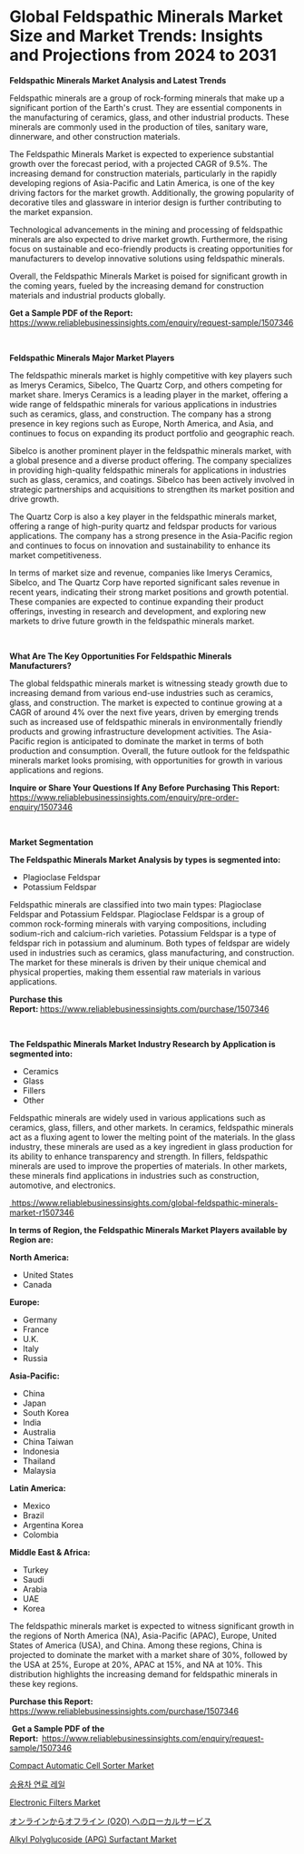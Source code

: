 <p><h1>Global Feldspathic Minerals Market Size and Market Trends: Insights and Projections from 2024 to 2031</h1></p><p><strong>Feldspathic Minerals Market Analysis and Latest Trends</strong></p>
<p><p>Feldspathic minerals are a group of rock-forming minerals that make up a significant portion of the Earth's crust. They are essential components in the manufacturing of ceramics, glass, and other industrial products. These minerals are commonly used in the production of tiles, sanitary ware, dinnerware, and other construction materials.</p><p>The Feldspathic Minerals Market is expected to experience substantial growth over the forecast period, with a projected CAGR of 9.5%. The increasing demand for construction materials, particularly in the rapidly developing regions of Asia-Pacific and Latin America, is one of the key driving factors for the market growth. Additionally, the growing popularity of decorative tiles and glassware in interior design is further contributing to the market expansion.</p><p>Technological advancements in the mining and processing of feldspathic minerals are also expected to drive market growth. Furthermore, the rising focus on sustainable and eco-friendly products is creating opportunities for manufacturers to develop innovative solutions using feldspathic minerals.</p><p>Overall, the Feldspathic Minerals Market is poised for significant growth in the coming years, fueled by the increasing demand for construction materials and industrial products globally.</p></p>
<p><strong>Get a Sample PDF of the Report:&nbsp;</strong> <a href="https://www.reliablebusinessinsights.com/enquiry/request-sample/1507346">https://www.reliablebusinessinsights.com/enquiry/request-sample/1507346</a></p>
<p>&nbsp;</p>
<p><strong>Feldspathic Minerals Major Market Players</strong></p>
<p><p>The feldspathic minerals market is highly competitive with key players such as Imerys Ceramics, Sibelco, The Quartz Corp, and others competing for market share. Imerys Ceramics is a leading player in the market, offering a wide range of feldspathic minerals for various applications in industries such as ceramics, glass, and construction. The company has a strong presence in key regions such as Europe, North America, and Asia, and continues to focus on expanding its product portfolio and geographic reach.</p><p>Sibelco is another prominent player in the feldspathic minerals market, with a global presence and a diverse product offering. The company specializes in providing high-quality feldspathic minerals for applications in industries such as glass, ceramics, and coatings. Sibelco has been actively involved in strategic partnerships and acquisitions to strengthen its market position and drive growth. </p><p>The Quartz Corp is also a key player in the feldspathic minerals market, offering a range of high-purity quartz and feldspar products for various applications. The company has a strong presence in the Asia-Pacific region and continues to focus on innovation and sustainability to enhance its market competitiveness.</p><p>In terms of market size and revenue, companies like Imerys Ceramics, Sibelco, and The Quartz Corp have reported significant sales revenue in recent years, indicating their strong market positions and growth potential. These companies are expected to continue expanding their product offerings, investing in research and development, and exploring new markets to drive future growth in the feldspathic minerals market.</p></p>
<p>&nbsp;</p>
<p><strong>What Are The Key Opportunities For Feldspathic Minerals Manufacturers?</strong></p>
<p><p>The global feldspathic minerals market is witnessing steady growth due to increasing demand from various end-use industries such as ceramics, glass, and construction. The market is expected to continue growing at a CAGR of around 4% over the next five years, driven by emerging trends such as increased use of feldspathic minerals in environmentally friendly products and growing infrastructure development activities. The Asia-Pacific region is anticipated to dominate the market in terms of both production and consumption. Overall, the future outlook for the feldspathic minerals market looks promising, with opportunities for growth in various applications and regions.</p></p>
<p><strong>Inquire or Share Your Questions If Any Before Purchasing This Report:</strong> <a href="https://www.reliablebusinessinsights.com/enquiry/pre-order-enquiry/1507346">https://www.reliablebusinessinsights.com/enquiry/pre-order-enquiry/1507346</a></p>
<p>&nbsp;</p>
<p><strong>Market Segmentation</strong></p>
<p><strong>The Feldspathic Minerals Market Analysis by types is segmented into:</strong></p>
<p><ul><li>Plagioclase Feldspar</li><li>Potassium Feldspar</li></ul></p>
<p><p>Feldspathic minerals are classified into two main types: Plagioclase Feldspar and Potassium Feldspar. Plagioclase Feldspar is a group of common rock-forming minerals with varying compositions, including sodium-rich and calcium-rich varieties. Potassium Feldspar is a type of feldspar rich in potassium and aluminum. Both types of feldspar are widely used in industries such as ceramics, glass manufacturing, and construction. The market for these minerals is driven by their unique chemical and physical properties, making them essential raw materials in various applications.</p></p>
<p><strong>Purchase this Report:&nbsp;</strong><a href="https://www.reliablebusinessinsights.com/purchase/1507346">https://www.reliablebusinessinsights.com/purchase/1507346</a></p>
<p>&nbsp;</p>
<p><strong>The Feldspathic Minerals Market Industry Research by Application is segmented into:</strong></p>
<p><ul><li>Ceramics</li><li>Glass</li><li>Fillers</li><li>Other</li></ul></p>
<p><p>Feldspathic minerals are widely used in various applications such as ceramics, glass, fillers, and other markets. In ceramics, feldspathic minerals act as a fluxing agent to lower the melting point of the materials. In the glass industry, these minerals are used as a key ingredient in glass production for its ability to enhance transparency and strength. In fillers, feldspathic minerals are used to improve the properties of materials. In other markets, these minerals find applications in industries such as construction, automotive, and electronics.</p></p>
<p><a href="https://www.reliablebusinessinsights.com/global-feldspathic-minerals-market-r1507346">&nbsp;https://www.reliablebusinessinsights.com/global-feldspathic-minerals-market-r1507346</a></p>
<p><strong>In terms of Region, the Feldspathic Minerals Market Players available by Region are:</strong></p>
<p>
    <p> <strong> North America: </strong>
        <ul>
            <li>United States</li>
            <li>Canada</li>
        </ul>
        </p> 
    <p> <strong> Europe: </strong>
        <ul>
            <li>Germany</li>
            <li>France</li>
            <li>U.K.</li>
            <li>Italy</li>
            <li>Russia</li>
        </ul>
        </p> 
    <p> <strong> Asia-Pacific: </strong>
        <ul>
            <li>China</li>
            <li>Japan</li>
            <li>South Korea</li>
            <li>India</li>
            <li>Australia</li>
            <li>China Taiwan</li>
            <li>Indonesia</li>
            <li>Thailand</li>
            <li>Malaysia</li>
        </ul>
        </p> 
    <p> <strong> Latin America: </strong>
        <ul>
            <li>Mexico</li>
            <li>Brazil</li>
            <li>Argentina Korea</li>
            <li>Colombia</li>
        </ul>
        </p> 
    <p> <strong> Middle East & Africa: </strong>
        <ul>
            <li>Turkey</li>
            <li>Saudi</li>
            <li>Arabia</li>
            <li>UAE</li>
            <li>Korea</li>
        </ul>
    </p>
    </p>
<p><p>The feldspathic minerals market is expected to witness significant growth in the regions of North America (NA), Asia-Pacific (APAC), Europe, United States of America (USA), and China. Among these regions, China is projected to dominate the market with a market share of 30%, followed by the USA at 25%, Europe at 20%, APAC at 15%, and NA at 10%. This distribution highlights the increasing demand for feldspathic minerals in these key regions.</p></p>
<p><strong>Purchase this Report: </strong><a href="https://www.reliablebusinessinsights.com/purchase/1507346">https://www.reliablebusinessinsights.com/purchase/1507346</a></p>
<p>&nbsp;<strong>Get a Sample PDF of the Report:&nbsp;&nbsp;</strong><a href="https://www.reliablebusinessinsights.com/enquiry/request-sample/1507346">https://www.reliablebusinessinsights.com/enquiry/request-sample/1507346</a></p>
<p><strong></strong></p>
<p><p><a href="https://github.com/BryceTownsendr/Market-Research-Report-List-5/blob/main/compact-automatic-cell-sorter-market.md">Compact Automatic Cell Sorter Market</a></p><p><a href="https://github.com/Howaoole34545/Market-Research-Report-List-2/blob/main/298702185510.md">승용차 연료 레일</a></p><p><a href="https://issuu.com/reportprime-2/docs/electronic-filters-market-size-2030.pptx">Electronic Filters Market</a></p><p><a href="https://github.com/mreklxf44233/Market-Research-Report-List-2/blob/main/941085193133.md">オンラインからオフライン (O2O) へのローカルサービス</a></p><p><a href="https://github.com/mahnoor2003/Market-Research-Report-List-4/blob/main/alkyl-polyglucoside-apg-surfactant-market.md">Alkyl Polyglucoside (APG) Surfactant Market</a></p></p>